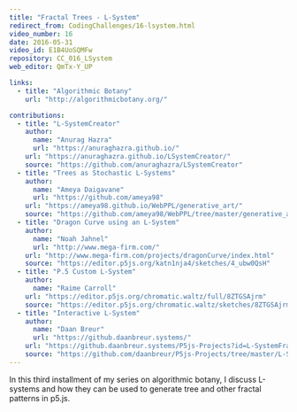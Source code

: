 ```yaml
---
title: "Fractal Trees - L-System"
redirect_from: CodingChallenges/16-lsystem.html
video_number: 16
date: 2016-05-31
video_id: E1B4UoSQMFw
repository: CC_016_LSystem
web_editor: QmTx-Y_UP

links:
  - title: "Algorithmic Botany"
    url: "http://algorithmicbotany.org/"

contributions:
  - title: "L-SystemCreator"
    author:
      name: "Anurag Hazra"
      url: "https://anuraghazra.github.io/"
    url: "https://anuraghazra.github.io/LSystemCreator/"
    source: "https://github.com/anuraghazra/LSystemCreator"
  - title: "Trees as Stochastic L-Systems"
    author:
      name: "Ameya Daigavane"
      url: "https://github.com/ameya98"
    url: "https://ameya98.github.io/WebPPL/generative_art/"
    source: "https://github.com/ameya98/WebPPL/tree/master/generative_art"
  - title: "Dragon Curve using an L-System"
    author:
      name: "Noah Jahnel"
      url: "http://www.mega-firm.com/"
    url: "http://www.mega-firm.com/projects/dragonCurve/index.html"
    source: "https://editor.p5js.org/katn1nja4/sketches/4_ubw0QsH"
  - title: "P.5 Custom L-System"
    author:
      name: "Raime Carroll"
    url: "https://editor.p5js.org/chromatic.waltz/full/8ZTGSAjrm"
    source: "https://editor.p5js.org/chromatic.waltz/sketches/8ZTGSAjrm"
  - title: "Interactive L-System"
    author:
      name: "Daan Breur"
      url: "https://github.daanbreur.systems/"
    url: "https://github.daanbreur.systems/P5js-Projects?id=L-SystemFractal"
    source: "https://github.com/daanbreur/P5js-Projects/tree/master/L-SystemFractal"
---
```


In this third installment of my series on algorithmic botany, I discuss L-systems and how they can be used to generate tree and other fractal patterns in p5.js.
